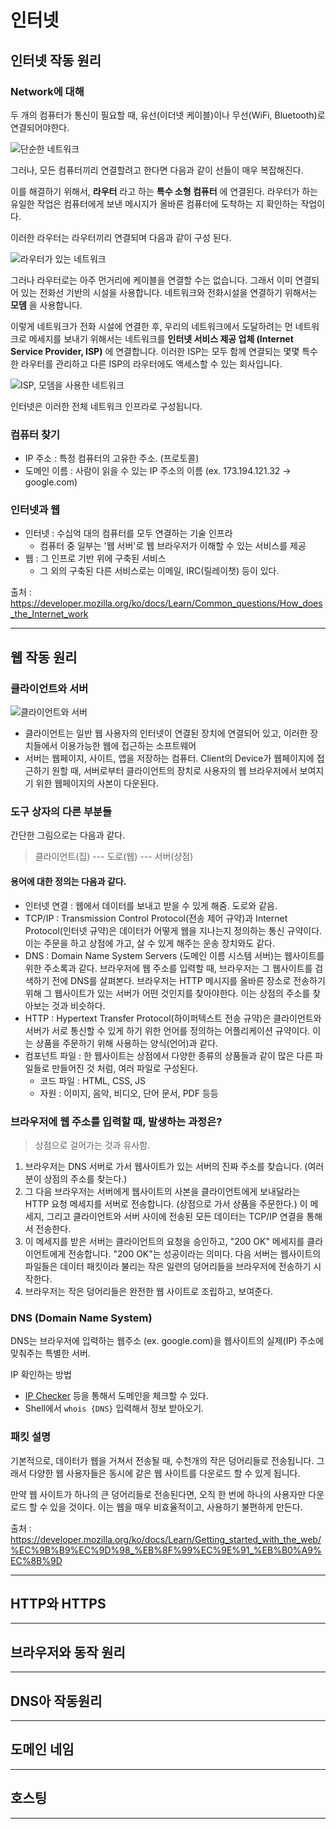 # 인터넷

## 인터넷 작동 원리

### Network에 대해

두 개의 컴퓨터가 통신이 필요할 때, 유선(이더넷 케이블)이나 무선(WiFi, Bluetooth)로 연결되어야한다.

![단순한 네트워크](https://mdn.mozillademos.org/files/8443/internet-schema-2.png)

그러나, 모든 컴퓨터끼리 연결할려고 한다면 다음과 같이 선들이 매우 복잡해진다.

이를 해결하기 위해서, **라우터** 라고 하는 **특수 소형 컴퓨터** 에 연결된다. 라우터가 하는 유일한 작업은 컴퓨터에게 보낸 메시지가 올바른 컴퓨터에 도착하는 지 확인하는 작업이다.

이러한 라우터는 라우터끼리 연결되며 다음과 같이 구성 된다.

![라우터가 있는 네트워크](https://mdn.mozillademos.org/files/8449/internet-schema-5.png)

그러나 라우터로는 아주 먼거리에 케이블을 연결할 수는 없습니다. 그래서 이미 연결되어 있는 전화선 기반의 시설을 사용합니다. 네트워크와 전화시설을 연결하기 위해서는 **모뎀** 을 사용합니다.

이렇게 네트워크가 전화 시설에 연결한 후, 우리의 네트워크에서 도달하려는 먼 네트워크로 메세지를 보내기 위해서는 네트워크를 **인터넷 서비스 제공 업체 (Internet Service Provider, ISP)** 에 연결합니다. 이러한 ISP는 모두 함께 연결되는 몇몇 특수한 라우터를 관리하고 다른 ISP의 라우터에도 액세스할 수 있는 회사입니다.

![ISP, 모뎀을 사용한 네트워크](https://mdn.mozillademos.org/files/8453/internet-schema-7.png)

인터넷은 이러한 전체 네트워크 인프라로 구성됩니다.

### 컴퓨터 찾기

- IP 주소 : 특정 컴퓨터의 고유한 주소. (프로토콜)
- 도메인 이름 : 사람이 읽을 수 있는 IP 주소의 이름 (ex. 173.194.121.32 -> google.com)

### 인터넷과 웹

- 인터넷 : 수십억 대의 컴퓨터를 모두 연결하는 기술 인프라
  - 컴퓨터 중 일부는 '웹 서버'로 웹 브라우저가 이해할 수 있는 서비스를 제공
- 웹 : 그 인프로 기반 위에 구축된 서비스
  - 그 외의 구축된 다른 서비스로는 이메일, IRC(릴레이챗) 등이 있다.


출처 : https://developer.mozilla.org/ko/docs/Learn/Common_questions/How_does_the_Internet_work

---

## 웹 작동 원리

### 클라이언트와 서버

![클라이언트와 서버](https://mdn.mozillademos.org/files/8973/Client-server.jpg)

- 클라이언트는 일반 웹 사용자의 인터넷이 연결된 장치에 연결되어 있고, 이러한 장치들에서 이용가능한 웹에 접근하는 소프트웨어
- 서버는 웹페이지, 사이트, 앱을 저장하는 컴퓨터. Client의 Device가 웹페이지에 접근하기 원할 때, 서버로부터 클라이언트의 장치로 사용자의 웹 브라우저에서 보여지기 위한 웹페이지의 사본이 다운된다.

### 도구 상자의 다른 부분들

간단한 그림으로는 다음과 같다.

> 클라이언트(집) --- 도로(웹) --- 서버(상점)

#### 용어에 대한 정의는 다음과 같다.

- 인터넷 연결 : 웹에서 데이터를 보내고 받을 수 있게 해줌. 도로와 같음.
- TCP/IP : Transmission Control Protocol(전송 제어 규약)과 Internet Protocol(인터넷 규약)은 데이터가 어떻게 웹을 지나는지 정의하는 통신 규약이다. 이는 주문을 하고 상점에 가고, 살 수 있게 해주는 운송 장치와도 같다.
- DNS : Domain Name System Servers (도메인 이름 시스템 서버)는 웹사이트를 위한 주소록과 같다. 브라우저에 웹 주소를 입력할 때, 브라우저는 그 웹사이트를 검색하기 전에 DNS를 살펴본다. 브라우저는 HTTP 메시지를 올바른 장소로 전송하기 위해 그 웹사이트가 있는 서버가 어떤 것인지를 찾아야한다. 이는 상점의 주소를 찾아보는 것과 비슷하다.
- HTTP : Hypertext Transfer Protocol(하이퍼텍스트 전송 규약)은 클라이언트와 서버가 서로 통신할 수 있게 하기 위한 언어를 정의하는 어플리케이션 규약이다. 이는 상품을 주문하기 위해 사용하는 양식(언어)과 같다.
- 컴포넌트 파일 : 한 웹사이트는 상점에서 다양한 종류의 상품들과 같이 많은 다른 파일들로 만들어진 것 처럼, 여러 파일로 구성된다.
  - 코드 파일 : HTML, CSS, JS
  - 자원 : 이미지, 음악, 비디오, 단어 문서, PDF 등등

### 브라우저에 웹 주소를 입력할 때, 발생하는 과정은?
> 상점으로 걸어가는 것과 유사함.

1. 브라우저는 DNS 서버로 가서 웹사이트가 있는 서버의 진짜 주소를 찾습니다. (여러분이 상점의 주소를 찾는다.)
2. 그 다음 브라우저는 서버에게 웹사이트의 사본을 클라이언트에게 보내달라는 HTTP 요청 메세지를 서버로 전송합니다. (상점으로 가서 상품을 주문한다.) 이 메세지, 그리고 클라이언트와 서버 사이에 전송된 모든 데이터는 TCP/IP 연결을 통해서 전송한다.
3. 이 메세지를 받은 서버는 클라이언트의 요청을 승인하고, "200 OK" 메세지를 클라이언트에게 전송합니다. "200 OK"는 성공이라는 의미다. 다음 서버는 웹사이트의 파일들은 데이터 패킷이라 불리는 작은 일련의 덩어리들을 브라우저에 전송하기 시작한다.
4. 브라우저는 작은 덩어리들은 완전한 웹 사이트로 조립하고, 보여준다.


### DNS (Domain Name System)

DNS는 브라우저에 입력하는 웹주소 (ex. google.com)을 웹사이트의 실제(IP) 주소에 맞춰주는 특별한 서버.

IP 확인하는 방법
- [IP Checker](https://ipinfo.info/html/ip_checker.php) 등을 통해서 도메인을 체크할 수 있다.
- Shell에서  `whois {DNS}` 입력해서 정보 받아오기.


### 패킷 설명

기본적으로, 데이터가 웹을 거쳐서 전송될 때, 수천개의 작은 덩어리들로 전송됩니다. 그래서 다양한 웹 사용자들은 동시에 같은 웹 사이트를 다운로드 할 수 있게 됩니다.

만약 웹 사이트가 하나의 큰 덩어리들로 전송된다면, 오직 한 번에 하나의 사용자만 다운로드 할 수 있을 것이다. 이는 웹을 매우 비효율적이고, 사용하기 불편하게 만든다.

출처 : https://developer.mozilla.org/ko/docs/Learn/Getting_started_with_the_web/%EC%9B%B9%EC%9D%98_%EB%8F%99%EC%9E%91_%EB%B0%A9%EC%8B%9D

---

## HTTP와 HTTPS

---

## 브라우저와 동작 원리

---


## DNS아 작동원리

---


## 도메인 네임

---


## 호스팅

---


